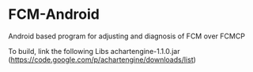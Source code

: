 FCM-Android
===========

Android based program for adjusting and diagnosis of FCM over FCMCP

To build, link the following Libs
achartengine-1.1.0.jar 
(https://code.google.com/p/achartengine/downloads/list)